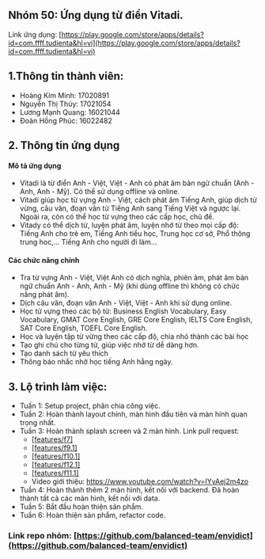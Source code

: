 ## Nhóm 50: Ứng dụng từ điển Vitadi. 
Link ứng dụng: [https://play.google.com/store/apps/details?id=com.ffff.tudienta&hl=vi](https://play.google.com/store/apps/details?id=com.ffff.tudienta&hl=vi)

## 1.Thông tin thành viên:
- Hoàng Kim Minh: 17020891
- Nguyễn Thị Thúy: 17021054
- Lương Mạnh Quang: 16021044
- Đoàn Hồng Phúc: 16022482
## 2. Thông tin ứng dụng
#### Mô tả ứng dụng
  - Vitadi là từ điển Anh - Việt, Việt - Anh có phát âm bản ngữ chuẩn (Anh - Anh, Anh - Mỹ). Có thể sử dụng offline và online.
  - Vitadi giúp học từ vựng Anh - Việt, cách phát âm Tiếng Anh, giúp dịch từ vừng, câu văn, đoạn văn từ Tiếng Anh sang Tiếng Việt và ngược lại. Ngoài ra, còn có thể học từ vựng theo các cấp học, chủ đề.
  - Vitady có thể dịch từ, luyện phát âm, luyện nhớ từ theo mọi cấp độ: Tiếng Anh cho trẻ em, Tiếng Anh tiểu học, Trung học cơ sở, Phổ thông trung hoc,... Tiếng Anh cho người đi làm...

#### Các chức năng chính
  - Tra từ vựng Anh - Việt, Việt Anh có dịch nghĩa, phiên âm, phát âm bản ngữ chuẩn Anh - Anh, Anh - Mỹ (khi dùng offline thì không có chức năng phát âm).
  - Dịch câu văn, đoạn văn Anh - Việt, Việt - Anh khi sử dụng online.
  - Học từ vựng theo các bộ từ: Business English Vocabulary, Easy Vocabulary, GMAT Core English, GRE Core English, IELTS Core English, SAT Core English, TOEFL Core English.
  - Học và luyện tập từ vừng theo các cấp độ, chia nhỏ thành các bài học
  - Tạo ghi chú cho từng từ, giúp việc nhớ từ dễ dàng hơn.
  - Tạo danh sách từ yêu thích
  - Thông báo nhắc nhở học tiếng Anh hằng ngày.
 
## 3. Lộ trình làm việc:
- Tuần 1: Setup project, phân chia công việc.
- Tuần 2: Hoàn thành layout chính, màn hình đầu tiên và màn hính quan trọng nhất.
- Tuần 3: Hoàn thành splash screen và 2 màn hình. Link pull request:
  - [[features/f7] ](https://github.com/balanced-team/envidict/pull/11)
  - [[features/f9.1] ](https://github.com/balanced-team/envidict/pull/10)
  - [[features/f10.1] ](https://github.com/balanced-team/envidict/pull/12)
  - [[features/f12.1] ](https://github.com/balanced-team/envidict/pull/13)
  - [[features/f11.1] ](https://github.com/balanced-team/envidict/pull/14)
  - Video giới thiệu: https://www.youtube.com/watch?v=IYvAej2m4zo
- Tuần 4: Hoàn thành thêm 2 màn hình, kết nối với backend.
 Đã hoàn thành tất cả các màn hình, kết nối với data.
- Tuần 5: Bắt đầu hoàn thiện sản phẩm.
- Tuần 6: Hoàn thiện sản phẩm, refactor code.
### Link repo nhóm: [https://github.com/balanced-team/envidict](https://github.com/balanced-team/envidict)
